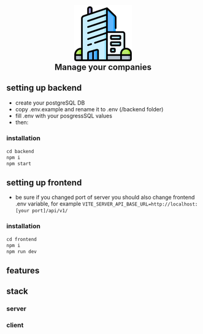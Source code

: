 <div align="center">
  <img src="logo.png" width="150" alt="myCompanies Logo" />
  <h2 align="center" style="margin-top: -3px">Manage your companies</h2>
</div>

## setting up backend

- create your postgreSQL DB
- copy .env.example and rename it to .env (/backend folder)
- fill .env with your posgressSQL values
- then:

### installation

```
cd backend
npm i
npm start
```

## setting up frontend

- be sure if you changed port of server you should also change frontend .env variable, for example `VITE_SERVER_API_BASE_URL=http://localhost:[your port]/api/v1/`

### installation

```
cd frontend
npm i
npm run dev
```

## features

## stack

### server

### client
